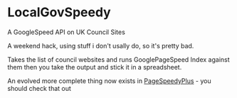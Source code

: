LocalGovSpeedy
==============

A GoogleSpeed API on UK Council Sites

A weekend hack, using stuff i don't usally do, so it's pretty bad. 

Takes the list of council websites and runs GooglePageSpeed Index against them
then you take the output and stick it in a spreadsheet. 


An evolved more complete thing now exists in [PageSpeedyPlus](https://github.com/KevinJump/Jumoo.PageSpeedyPlus/) - you should check that out

